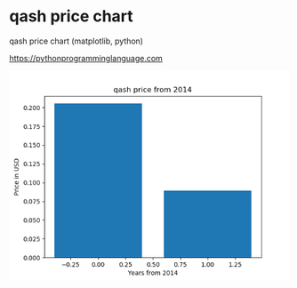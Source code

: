 # qash price chart 

qash price chart (matplotlib, python)

https://pythonprogramminglanguage.com

<img src='chart.png'>
